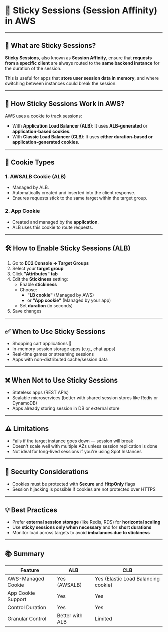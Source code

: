
# 📌 Sticky Sessions (Session Affinity) in AWS

---

## 🧠 What are Sticky Sessions?

**Sticky Sessions**, also known as **Session Affinity**, ensure that **requests from a specific client** are always routed to the **same backend instance** for the duration of the session.

This is useful for apps that **store user session data in memory**, and where switching between instances could break the session.

---

## 🚀 How Sticky Sessions Work in AWS?

AWS uses a cookie to track sessions:
- With **Application Load Balancer (ALB)**: It uses **ALB-generated** or **application-based cookies**.
- With **Classic Load Balancer (CLB)**: It uses **either duration-based or application-generated cookies**.

---

## 🍪 Cookie Types

### 1. **AWSALB Cookie** (ALB)
- Managed by ALB.
- Automatically created and inserted into the client response.
- Ensures requests stick to the same target within the target group.

### 2. **App Cookie**
- Created and managed by the **application**.
- ALB uses this cookie to route requests.

---

## 🛠️ How to Enable Sticky Sessions (ALB)

1. Go to **EC2 Console → Target Groups**
2. Select your **target group**
3. Click **"Attributes" tab**
4. Edit the **Stickiness** setting:
   - Enable **stickiness**
   - Choose:
     - **"LB cookie"** (Managed by AWS)
     - or **"App cookie"** (Managed by your app)
   - Set **duration** (in seconds)
5. Save changes

---

## ✅ When to Use Sticky Sessions

- Shopping cart applications 🛒
- In-memory session storage apps (e.g., chat apps)
- Real-time games or streaming sessions
- Apps with non-distributed cache/session data

---

## ❌ When Not to Use Sticky Sessions

- Stateless apps (REST APIs)
- Scalable microservices (better with shared session stores like Redis or DynamoDB)
- Apps already storing session in DB or external store

---

## ⚠️ Limitations

- Fails if the target instance goes down — session will break
- Doesn't scale well with multiple AZs unless session replication is done
- Not ideal for long-lived sessions if you're using Spot Instances

---

## 🔐 Security Considerations

- Cookies must be protected with **Secure** and **HttpOnly** flags
- Session hijacking is possible if cookies are not protected over HTTPS

---

## 💡 Best Practices

- Prefer **external session storage** (like Redis, RDS) for **horizontal scaling**
- Use **sticky sessions only when necessary** and for **short durations**
- Monitor load across targets to avoid **imbalances due to stickiness**

---

## 📚 Summary

| Feature             | ALB                              | CLB                              |
|---------------------|----------------------------------|----------------------------------|
| AWS-Managed Cookie  | Yes (AWSALB)                     | Yes (Elastic Load Balancing cookie) |
| App Cookie Support  | Yes                              | Yes                              |
| Control Duration    | Yes                              | Yes                              |
| Granular Control    | Better with ALB                  | Limited                          |

